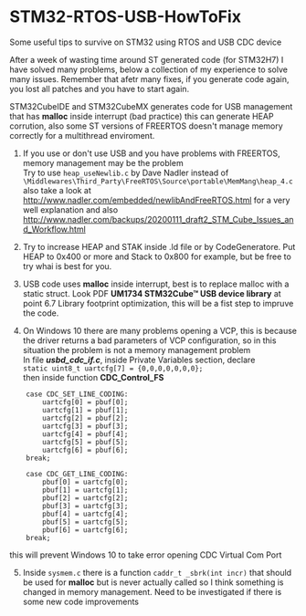 # STM32-RTOS-USB-HowToFix
Some useful tips to survive on STM32 using RTOS and USB CDC device 

After a week of wasting time around ST generated code (for STM32H7) I have solved many problems, below a collection of my experience to solve many issues. Remember that afetr many fixes, if you generate code again, you lost all patches and you have to start again.

STM32CubeIDE and STM32CubeMX generates code for USB management that has **malloc** inside interrupt (bad practice) this can generate HEAP corrution, also some ST versions of FREERTOS doesn't manage memory correctly for a multithread enviroment.

1) If you use or don't use USB and you have problems with FREERTOS, memory management may be the problem\
Try to use ```heap_useNewlib.c``` by Dave Nadler instead of ```\Middlewares\Third_Party\FreeRTOS\Source\portable\MemMang\heap_4.c```
also take a look at http://www.nadler.com/embedded/newlibAndFreeRTOS.html for a very well explanation and also http://www.nadler.com/backups/20200111_draft2_STM_Cube_Issues_and_Workflow.html

2) Try to increase HEAP and STAK inside .ld file or by CodeGeneratore. Put HEAP to 0x400 or more and Stack to 0x800 for example, but be free to try whai is best for you.

3) USB code uses **malloc** inside interrupt, best is to replace malloc with a static struct. Look PDF **UM1734 STM32Cube™ USB device library** at point 6.7 Library footprint optimization, this will be a fist step to impruve the code.

4) On Windows 10 there are many problems opening a VCP, this is because the driver returns a bad parameters of VCP configuration, so in this situation the problem is not a memory management problem\
In file ***usbd_cdc_if.c***, inside Private Variables section, declare\
```static uint8_t uartcfg[7] = {0,0,0,0,0,0,0};```\
then inside function **CDC_Control_FS**

```
    case CDC_SET_LINE_CODING:
      	uartcfg[0] = pbuf[0];
      	uartcfg[1] = pbuf[1];
      	uartcfg[2] = pbuf[2];
      	uartcfg[3] = pbuf[3];
      	uartcfg[4] = pbuf[4];
      	uartcfg[5] = pbuf[5];
      	uartcfg[6] = pbuf[6];
    break;

    case CDC_GET_LINE_CODING:
      	pbuf[0] = uartcfg[0];
      	pbuf[1] = uartcfg[1];
      	pbuf[2] = uartcfg[2];
      	pbuf[3] = uartcfg[3];
      	pbuf[4] = uartcfg[4];
      	pbuf[5] = uartcfg[5];
      	pbuf[6] = uartcfg[6];
    break;
```
this will prevent Windows 10 to take error opening CDC Virtual Com Port

5) Inside ```sysmem.c``` there is a function ```caddr_t _sbrk(int incr)``` that should be used for **malloc** but is never actually called so I think something is changed in memory management. Need to be investigated if there is some new code improvements
